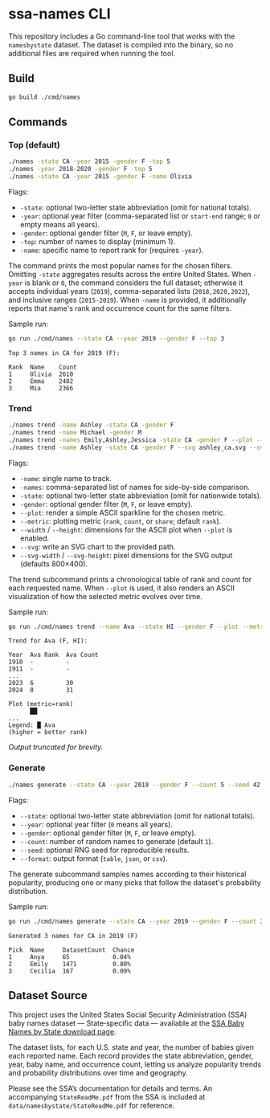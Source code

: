 # ssa-names CLI

This repository includes a Go command-line tool that works with the `namesbystate` dataset. The dataset is compiled into the binary, so no additional files are required when running the tool.

## Build

```sh
go build ./cmd/names
```

## Commands

### Top (default)

```sh
./names -state CA -year 2015 -gender F -top 5
./names -year 2018-2020 -gender F -top 5
./names -state CA -year 2015 -gender F -name Olivia
```

Flags:

- `-state`: optional two-letter state abbreviation (omit for national totals).
- `-year`: optional year filter (comma-separated list or `start-end` range; `0` or empty means all years).
- `-gender`: optional gender filter (`M`, `F`, or leave empty).
- `-top`: number of names to display (minimum 1).
- `-name`: specific name to report rank for (requires `-year`).

The command prints the most popular names for the chosen filters. Omitting `-state` aggregates results across the entire United States. When `-year` is blank or `0`, the command considers the full dataset; otherwise it accepts individual years (`2019`), comma-separated lists (`2018,2020,2022`), and inclusive ranges (`2015-2019`). When `-name` is provided, it additionally reports that name's rank and occurrence count for the same filters.

Sample run:

```sh
go run ./cmd/names --state CA --year 2019 --gender F --top 3
```

```text
Top 3 names in CA for 2019 (F):

Rank  Name    Count
1     Olivia  2610
2     Emma    2402
3     Mia     2366
```

### Trend

```sh
./names trend -name Ashley -state CA -gender F
./names trend -name Michael -gender M
./names trend -names Emily,Ashley,Jessica -state CA -gender F --plot --metric rank
./names trend -name Ashley -state CA -gender F --svg ashley_ca.svg --svg-width 640 --svg-height 360
```

Flags:

- `-name`: single name to track.
- `-names`: comma-separated list of names for side-by-side comparison.
- `-state`: optional two-letter state abbreviation (omit for nationwide totals).
- `-gender`: optional gender filter (`M`, `F`, or leave empty).
- `--plot`: render a simple ASCII sparkline for the chosen metric.
- `--metric`: plotting metric (`rank`, `count`, or `share`; default `rank`).
- `--width` / `--height`: dimensions for the ASCII plot when `--plot` is enabled.
- `--svg`: write an SVG chart to the provided path.
- `--svg-width` / `--svg-height`: pixel dimensions for the SVG output (defaults 800×400).

The trend subcommand prints a chronological table of rank and count for each requested name. When `--plot` is used, it also renders an ASCII visualization of how the selected metric evolves over time.

Sample run:

```sh
go run ./cmd/names trend --name Ava --state HI --gender F --plot --metric rank --width 8
```

```text
Trend for Ava (F, HI):

Year  Ava Rank  Ava Count
1910  -         -
1911  -         -
...
2023  6         30
2024  8         31

Plot (metric=rank)
      ██
...
Legend: █ Ava
(higher = better rank)
```

*Output truncated for brevity.*

### Generate

```sh
./names generate --state CA --year 2019 --gender F --count 5 --seed 42
```

Flags:

- `--state`: optional two-letter state abbreviation (omit for national totals).
- `--year`: optional year filter (`0` means all years).
- `--gender`: optional gender filter (`M`, `F`, or leave empty).
- `--count`: number of random names to generate (default `1`).
- `--seed`: optional RNG seed for reproducible results.
- `--format`: output format (`table`, `json`, or `csv`).

The generate subcommand samples names according to their historical popularity, producing one or many picks that follow the dataset's probability distribution.

Sample run:

```sh
go run ./cmd/names generate --state CA --year 2019 --gender F --count 3 --seed 7
```

```text
Generated 3 names for CA in 2019 (F)

Pick  Name     DatasetCount  Chance
1     Anya     65            0.04%
2     Emily    1471          0.80%
3     Cecilia  167           0.09%
```

## Dataset Source

This project uses the United States Social Security Administration (SSA) baby names dataset — State‑specific data — available at the [SSA Baby Names by State download page](https://www.ssa.gov/oact/babynames/limits.html).

The dataset lists, for each U.S. state and year, the number of babies given each reported name. Each record provides the state abbreviation, gender, year, baby name, and occurrence count, letting us analyze popularity trends and probability distributions over time and geography.

Please see the SSA’s documentation for details and terms. An accompanying `StateReadMe.pdf` from the SSA is included at `data/namesbystate/StateReadMe.pdf` for reference.

